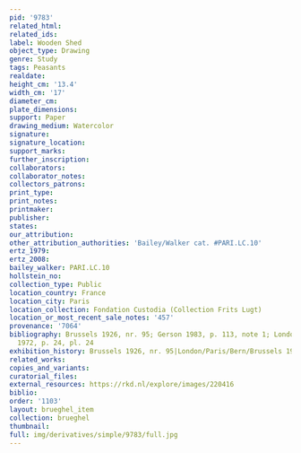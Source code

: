 ```yaml
---
pid: '9783'
related_html: 
related_ids: 
label: Wooden Shed
object_type: Drawing
genre: Study
tags: Peasants
realdate: 
height_cm: '13.4'
width_cm: '17'
diameter_cm: 
plate_dimensions: 
support: Paper
drawing_medium: Watercolor
signature: 
signature_location: 
support_marks: 
further_inscription: 
collaborators: 
collaborator_notes: 
collectors_patrons: 
print_type: 
print_notes: 
printmaker: 
publisher: 
states: 
our_attribution: 
other_attribution_authorities: 'Bailey/Walker cat. #PARI.LC.10'
ertz_1979: 
ertz_2008: 
bailey_walker: PARI.LC.10
hollstein_no: 
collection_type: Public
location_country: France
location_city: Paris
location_collection: Fondation Custodia (Collection Frits Lugt)
location_or_most_recent_sale_notes: '457'
provenance: '7064'
bibliography: Brussels 1926, nr. 95; Gerson 1983, p. 113, note 1; London/Paris/Bern/Brussels
  1972, p. 24, pl. 24
exhibition_history: Brussels 1926, nr. 95|London/Paris/Bern/Brussels 1972, pl. 24
related_works: 
copies_and_variants: 
curatorial_files: 
external_resources: https://rkd.nl/explore/images/220416
biblio: 
order: '1103'
layout: brueghel_item
collection: brueghel
thumbnail: 
full: img/derivatives/simple/9783/full.jpg
---
```

